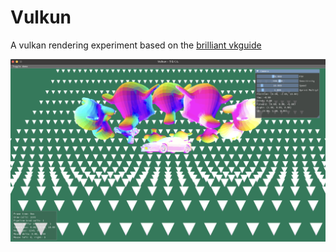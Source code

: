 # Vulkun

A vulkan rendering experiment based on the [brilliant vkguide](https://vkguide.dev)

![](./assets/screen-2024-10-24.png)

